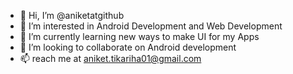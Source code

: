 - 👋 Hi, I’m @aniketatgithub
- 👀 I’m interested in Android Development and Web Development
- 🌱 I’m currently learning new ways to make UI for my Apps
- 💞️ I’m looking to collaborate on Android development 
- 📫 reach me at aniket.tikariha01@gmail.com

<!---
aniketatgithub/aniketatgithub is a ✨ special ✨ repository because its `README.md` (this file) appears on your GitHub profile.
You can click the Preview link to take a look at your changes.
--->
